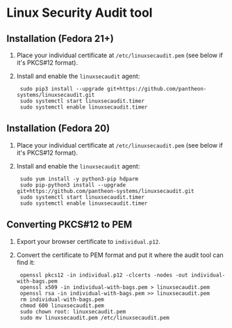 # Linux Security Audit tool

## Installation (Fedora 21+)

1. Place your individual certificate at `/etc/linuxsecaudit.pem` (see below if it's PKCS#12 format).
1. Install and enable the `linuxsecaudit` agent:

        sudo pip3 install --upgrade git+https://github.com/pantheon-systems/linuxsecaudit.git
        sudo systemctl start linuxsecaudit.timer
        sudo systemctl enable linuxsecaudit.timer

## Installation (Fedora 20)

1. Place your individual certificate at `/etc/linuxsecaudit.pem` (see below if it's PKCS#12 format).
1. Install and enable the `linuxsecaudit` agent:

        sudo yum install -y python3-pip hdparm
        sudo pip-python3 install --upgrade git+https://github.com/pantheon-systems/linuxsecaudit.git
        sudo systemctl start linuxsecaudit.timer
        sudo systemctl enable linuxsecaudit.timer

## Converting PKCS#12 to PEM

1. Export your browser certificate to `individual.p12`.
2. Convert the certificate to PEM format and put it where the audit tool can find it:

        openssl pkcs12 -in individual.p12 -clcerts -nodes -out individual-with-bags.pem
        openssl x509 -in individual-with-bags.pem > linuxsecaudit.pem
        openssl rsa -in individual-with-bags.pem >> linuxsecaudit.pem
        rm individual-with-bags.pem
        chmod 600 linuxsecaudit.pem
        sudo chown root: linuxsecaudit.pem
        sudo mv linuxsecaudit.pem /etc/linuxsecaudit.pem
